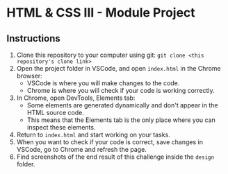 # HTML & CSS III - Module Project

## Instructions

1. Clone this repository to your computer using git: `git clone <this repository's clone link>`
2. Open the project folder in VSCode, and open `index.html` in the Chrome browser:
    - VSCode is where you will make changes to the code.
    - Chrome is where you will check if your code is working correctly.
3. In Chrome, open DevTools, Elements tab:
    - Some elements are generated dynamically and don't appear in the HTML source code.
    - This means that the Elements tab is the only place where you can inspect these elements.
4. Return to `index.html` and start working on your tasks.
5. When you want to check if your code is correct, save changes in VSCode, go to Chrome and refresh the page.
6. Find screenshots of the end result of this challenge inside the `design` folder.
